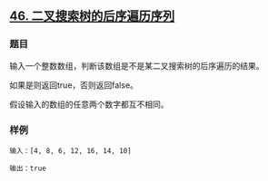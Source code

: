 ## [46. 二叉搜索树的后序遍历序列](https://www.acwing.com/problem/content/44/)

### 题目

输入一个整数数组，判断该数组是不是某二叉搜索树的后序遍历的结果。

如果是则返回true，否则返回false。

假设输入的数组的任意两个数字都互不相同。

### 样例

```
输入：[4, 8, 6, 12, 16, 14, 10]

输出：true
```
